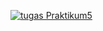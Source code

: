 [![tugas Praktikum5](https://res.cloudinary.com/marcomontalbano/image/upload/v1637745712/video_to_markdown/images/youtube--9npXr7tQgC4-c05b58ac6eb4c4700831b2b3070cd403.jpg)](https://youtu.be/9npXr7tQgC4 "tugas Praktikum5")